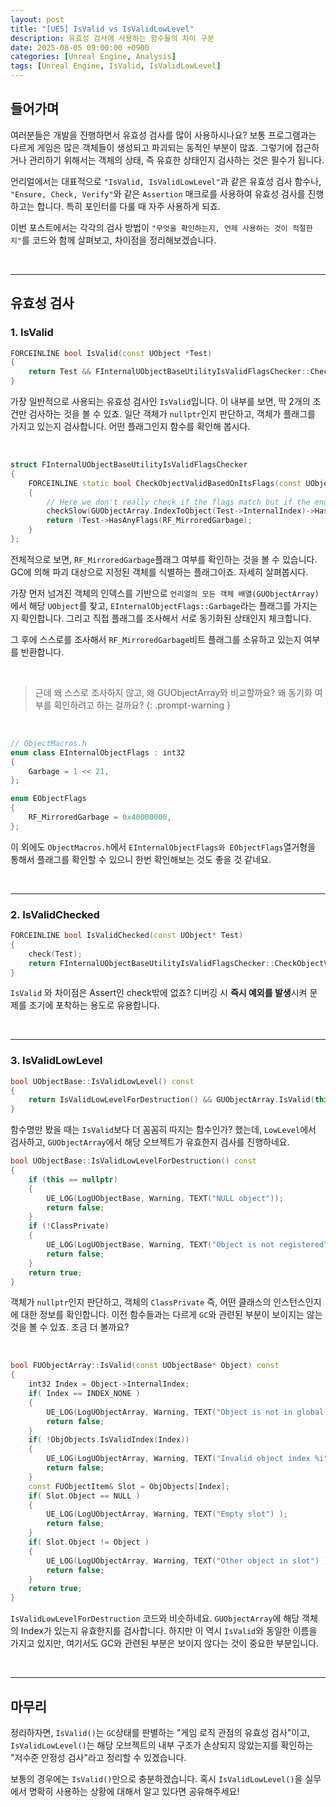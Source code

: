 ```yaml
---
layout: post
title: "[UE5] IsValid vs IsValidLowLevel"
description: 유효성 검사에 사용하는 함수들의 차이 구분
date: 2025-08-05 09:00:00 +0900
categories: [Unreal Engine, Analysis]
tags: [Unreal Engine, IsValid, IsValidLowLevel]
---
```


## 들어가며
여러분들은 개발을 진행하면서 유효성 검사를 많이 사용하시나요? 보통 프로그램과는 다르게 게임은 많은 객체들이 생성되고 파괴되는 동적인 부분이 많죠. 그렇기에 접근하거나 관리하기 위해서는 객체의 상태, 즉 유효한 상태인지 검사하는 것은 필수가 됩니다.

언리얼에서는 대표적으로 `"IsValid, IsValidLowLevel"`과 같은 유효성 검사 함수나, `"Ensure, Check, Verify"`와 같은 `Assertion` 매크로를 사용하여 유효성 검사를 진행하고는 합니다. 특히 포인터를 다룰 때 자주 사용하게 되죠.

이번 포스트에서는 각각의 검사 방법이 `"무엇을 확인하는지, 언제 사용하는 것이 적절한지"`를 코드와 함께 살펴보고, 차이점을 정리해보겠습니다.

<br>

---

## 유효성 검사

### 1. IsValid

```c++
FORCEINLINE bool IsValid(const UObject *Test)
{
	return Test && FInternalUObjectBaseUtilityIsValidFlagsChecker::CheckObjectValidBasedOnItsFlags(Test);
}
```
가장 일반적으로 사용되는 유효성 검사인 `IsValid`입니다. 이 내부를 보면, 딱 2개의 조건만 검사하는 것을 볼 수 있죠. 일단 객체가 `nullptr`인지 판단하고, 객체가 플래그를 가지고 있는지 검사합니다. 어떤 플래그인지 함수를 확인해 봅시다.

<br>

```c++
struct FInternalUObjectBaseUtilityIsValidFlagsChecker
{
	FORCEINLINE static bool CheckObjectValidBasedOnItsFlags(const UObject* Test)
	{
		// Here we don't really check if the flags match but if the end result is the same
		checkSlow(GUObjectArray.IndexToObject(Test->InternalIndex)->HasAnyFlags(EInternalObjectFlags::Garbage) == Test->HasAnyFlags(RF_MirroredGarbage));
		return !Test->HasAnyFlags(RF_MirroredGarbage);
	}
};
```
전체적으로 보면, `RF_MirroredGarbage`플래그 여부를 확인하는 것을 볼 수 있습니다. GC에 의해 파괴 대상으로 지정된 객체를 식별하는 플래그이죠. 자세히 살펴봅시다.

가장 먼저 넘겨진 객체의 인덱스를 기반으로 `언리얼의 모든 객체 배열(GUObjectArray)`에서 해당 `UObject`를 찾고, `EInternalObjectFlags::Garbage`라는 플래그를 가지는지 확인합니다. 그리고 직접 플래그를 조사해서 서로 동기화된 상태인지 체크합니다.

그 후에 스스로를 조사해서 `RF_MirroredGarbage`비트 플래그를 소유하고 있는지 여부를 반환합니다.

<br>

> 근데 왜 스스로 조사하지 않고, 왜 GUObjectArray와 비교할까요? 왜 동기화 여부를 확인하려고 하는 걸까요?
{: .prompt-warning }

<br>

```c++
// ObjectMacros.h
enum class EInternalObjectFlags : int32
{
    Garbage = 1 << 21,
};

enum EObjectFlags
{
    RF_MirroredGarbage = 0x40000000,
};
```
이 외에도 `ObjectMacros.h`에서 `EInternalObjectFlags와 EObjectFlags`열거형을 통해서 플래그를 확인할 수 있으니 한번 확인해보는 것도 좋을 것 같네요.

<br>

---

### 2. IsValidChecked

```c++
FORCEINLINE bool IsValidChecked(const UObject* Test)
{
	check(Test);
	return FInternalUObjectBaseUtilityIsValidFlagsChecker::CheckObjectValidBasedOnItsFlags(Test);
}
```
`IsValid` 와 차이점은 Assert인 check밖에 없죠? 디버깅 시 **즉시 예외를 발생**시켜 문제를 조기에 포착하는 용도로 유용합니다.

<br>

---

### 3. IsValidLowLevel

```c++
bool UObjectBase::IsValidLowLevel() const
{
	return IsValidLowLevelForDestruction() && GUObjectArray.IsValid(this);
}
```
함수명만 봤을 때는 `IsValid`보다 더 꼼꼼히 따지는 함수인가? 했는데, `LowLevel`에서 검사하고, `GUObjectArray`에서 해당 오브젝트가 유효한지 검사를 진행하네요.


```c++
bool UObjectBase::IsValidLowLevelForDestruction() const
{
	if (this == nullptr)
	{
		UE_LOG(LogUObjectBase, Warning, TEXT("NULL object"));
		return false;
	}
	if (!ClassPrivate)
	{
		UE_LOG(LogUObjectBase, Warning, TEXT("Object is not registered"));
		return false;
	}
	return true;
}
```
객체가 `nullptr`인지 판단하고, 객체의 `ClassPrivate` 즉, 어떤 클래스의 인스턴스인지에 대한 정보를 확인합니다. 이전 함수들과는 다르게 `GC`와 관련된 부분이 보이지는 않는 것을 볼 수 있죠. 조금 더 볼까요?

<br>

```c++
bool FUObjectArray::IsValid(const UObjectBase* Object) const 
{ 
	int32 Index = Object->InternalIndex;
	if( Index == INDEX_NONE )
	{
		UE_LOG(LogUObjectArray, Warning, TEXT("Object is not in global object array") );
		return false;
	}
	if( !ObjObjects.IsValidIndex(Index))
	{
		UE_LOG(LogUObjectArray, Warning, TEXT("Invalid object index %i"), Index );
		return false;
	}
	const FUObjectItem& Slot = ObjObjects[Index];
	if( Slot.Object == NULL )
	{
		UE_LOG(LogUObjectArray, Warning, TEXT("Empty slot") );
		return false;
	}
	if( Slot.Object != Object )
	{
		UE_LOG(LogUObjectArray, Warning, TEXT("Other object in slot") );
		return false;
	}
	return true;
}
```
`IsValidLowLevelForDestruction` 코드와 비슷하네요. `GUObjectArray`에 해당 객체의 Index가 있는지 유효한지를 검사합니다. 하지만 이 역시 `IsValid`와 동일한 이름을 가지고 있지만, 여기서도 GC와 관련된 부분은 보이지 않다는 것이 중요한 부분입니다.

<br>

---

## 마무리
정리하자면, `IsValid()`는 `GC`상태를 판별하는 "게임 로직 관점의 유효성 검사"이고, `IsValidLowLevel()`는 해당 오브젝트의 내부 구조가 손상되지 않았는지를 확인하는 "저수준 안정성 검사"라고 정리할 수 있겠습니다.

보통의 경우에는 `IsValid()`만으로 충분하겠습니다. 혹시 `IsValidLowLevel()`을 실무에서 명확히 사용하는 상황에 대해서 알고 있다면 공유해주세요!